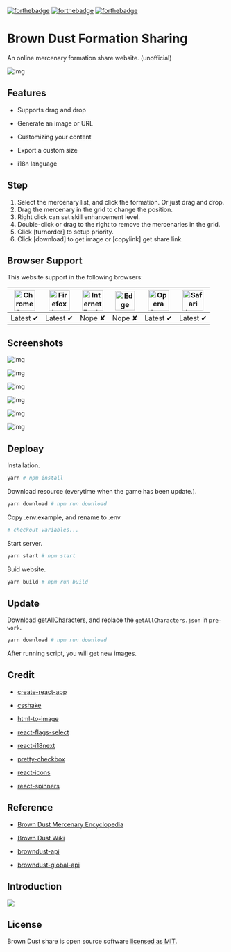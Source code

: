 [![forthebadge](https://forthebadge.com/images/badges/makes-people-smile.svg)](https://forthebadge.com)
[![forthebadge](https://forthebadge.com/images/badges/built-with-love.svg)](https://forthebadge.com)
[![forthebadge](https://forthebadge.com/images/badges/uses-badges.svg)](https://forthebadge.com)

# Brown Dust Formation Sharing

An online mercenary formation share website. (unofficial) 

![img](https://raw.githubusercontent.com/explooosion/browndust-share/master/public/favicon.png)

## Features

- Supports drag and drop

- Generate an image or URL

- Customizing your content

- Export a custom size

- i18n language

## Step

1. Select the mercenary list, and click the formation. Or just drag and drop.
2. Drag the mercenary in the grid to change the position.
3. Right click can set skill enhancement level.
4. Double-click or drag to the right to remove the mercenaries in the grid.
5. Click [turnorder] to setup priority.
6. Click [download] to get image or [copylink] get share link.

## Browser Support

This website support in the following browsers:

| <img src="http://i.imgur.com/NjIVmRO.png" width="48px" height="48px" alt="Chrome logo"> | <img src="http://i.imgur.com/o1m5RcQ.png" width="48px" height="48px" alt="Firefox logo"> | <img src="http://i.imgur.com/0R5whqc.png" width="48px" height="48px" alt="Internet Explorer logo"> | <img src="http://i.imgur.com/kQ1e7Mk.png" width="45px" height="45px" alt="Edge logo"> | <img src="http://i.imgur.com/FSJB8BL.png" width="48px" height="48px" alt="Opera logo"> | <img src="http://i.imgur.com/yLwF24I.png" width="48px" height="48px" alt="Safari logo"> |
|:---:|:---:|:---:|:---:|:---:|:---:|
| Latest ✔ | Latest ✔ | Nope ✘ | Nope ✘ | Latest ✔ | Latest ✔ |

## Screenshots

![img](https://raw.githubusercontent.com/explooosion/browndust-share/master/screenshots/1.png)

![img](https://raw.githubusercontent.com/explooosion/browndust-share/master/screenshots/2.png)

![img](https://raw.githubusercontent.com/explooosion/browndust-share/master/screenshots/3.png)

![img](https://raw.githubusercontent.com/explooosion/browndust-share/master/screenshots/4.png)

![img](https://raw.githubusercontent.com/explooosion/browndust-share/master/screenshots/5.png)

![img](https://raw.githubusercontent.com/explooosion/browndust-share/master/screenshots/6.png)

## Deploay

Installation.

```sh
yarn # npm install
```

Download resource (everytime when the game has been update.).

```sh
yarn download # npm run download
```

Copy .env.example, and rename to .env 

```sh
# checkout variables...
```

Start server.

```sh
yarn start # npm start
```

Buid website.

```sh
yarn build # npm run build
```

## Update

Download [getAllCharacters](https://browndust-api.pmang.cloud/book/getAllCharacters), and replace the `getAllCharacters.json` in `pre-work`.

```sh
yarn download # npm run download
```

After running script, you will get new images.

## Credit

- [create-react-app](https://github.com/facebook/create-react-app)

- [csshake](https://elrumordelaluz.github.io/csshake)

- [html-to-image](https://github.com/bubkoo/html-to-image)

- [react-flags-select](https://github.com/ekwonye-richard/react-flags-select)

- [react-i18next](https://react.i18next.com/)

- [pretty-checkbox](https://github.com/lokesh-coder/pretty-checkbox)

- [react-icons](https://react-icons.netlify.com)

- [react-spinners](https://www.react-spinners.com)

## Reference

- [Brown Dust Mercenary Encyclopedia](https://book.browndust.app)

- [Brown Dust Wiki](https://browndust.wiki/wiki/Brown_Dust_Wiki)

- [browndust-api](https://browndust-api.pmang.cloud/book/getAllCharacters)

- [browndust-global-api](https://browndust-global-api.pmang.cloud/book/getAllCharacters)

## Introduction

<a href="https://forum.gamer.com.tw/C.php?bsn=32104&snA=6437" target="_blank"><img src="https://upload.wikimedia.org/wikipedia/zh/thumb/a/a5/Bahamut_Logo.svg/360px-Bahamut_Logo.svg.png" /></a>

## License

Brown Dust share is open source software [licensed as MIT](https://github.com/explooosion/browndust-share/blob/master/LICENSE).
